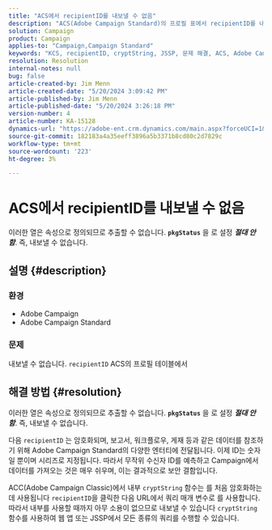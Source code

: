 ```yaml
---
title: "ACS에서 recipientID를 내보낼 수 없음"
description: "ACS(Adobe Campaign Standard)의 프로필 표에서 recipientID를 내보낼 수 없는 이유를 알아봅니다."
solution: Campaign
product: Campaign
applies-to: "Campaign,Campaign Standard"
keywords: "KCS, recipientID, cryptString, JSSP, 문제 해결, ACS, Adobe Campaign Standard, AC, Adobe Campaign"
resolution: Resolution
internal-notes: null
bug: false
article-created-by: Jim Menn
article-created-date: "5/20/2024 3:09:42 PM"
article-published-by: Jim Menn
article-published-date: "5/20/2024 3:26:18 PM"
version-number: 4
article-number: KA-15128
dynamics-url: "https://adobe-ent.crm.dynamics.com/main.aspx?forceUCI=1&pagetype=entityrecord&etn=knowledgearticle&id=5d36e8f8-ba16-ef11-9f8a-6045bd006268"
source-git-commit: 182183a4a35eeff3896a5b3371b8cd80c2d7829c
workflow-type: tm+mt
source-wordcount: '223'
ht-degree: 3%

---
```


# ACS에서 recipientID를 내보낼 수 없음


이러한 열은 속성으로 정의되므로 추출할 수 없습니다. <b>`pkgStatus`</b> 을 로 설정 <b>*절대 안 함</b>*. 즉, 내보낼 수 없습니다.

## 설명 {#description}


### <b>환경</b>

- Adobe Campaign
- Adobe Campaign Standard


### <b>문제</b>

내보낼 수 없습니다. `recipientID` ACS의 프로필 테이블에서


## 해결 방법 {#resolution}


이러한 열은 속성으로 정의되므로 추출할 수 없습니다. <b>`pkgStatus`</b> 을 로 설정 <b>*절대 안 함</b>*. 즉, 내보낼 수 없습니다.

다음 `recipientID` 는 암호화되며, 보고서, 워크플로우, 게재 등과 같은 데이터를 참조하기 위해 Adobe Campaign Standard의 다양한 엔터티에 전달됩니다. 이제 ID는 숫자일 뿐이며 시리즈로 지정됩니다. 따라서 무작위 수신자 ID를 예측하고 Campaign에서 데이터를 가져오는 것은 매우 쉬우며, 이는 결과적으로 보안 결함입니다.

ACC(Adobe Campaign Classic)에서 내부 `cryptString` 함수는 를 처음 암호화하는 데 사용됩니다 `recipientID`을 클릭한 다음 URL에서 쿼리 매개 변수로 를 사용합니다. 따라서 내부를 사용할 때까지 아무 소용이 없으므로 내보낼 수 있습니다 `cryptString` 함수를 사용하여 웹 앱 또는 JSSP에서 모든 종류의 쿼리를 수행할 수 있습니다.
